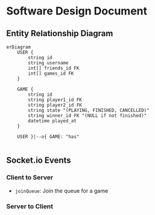# Software Design Document

## Entity Relationship Diagram

```mermaid
erDiagram
    USER {
        string id
        string username
        int[] friends_id FK
        int[] games_id FK
    }

    GAME {
        string id
        string player1_id FK
        string player2_id FK
        string state "(PLAYING, FINISHED, CANCELLED)"
        string winner_id FK "(NULL if not finished)"
        datetime played_at
    }
    
    USER }|--o{ GAME: "has"


```

## Socket.io Events

### Client to Server

- `joinQueue`: Join the queue for a game

### Server to Client

